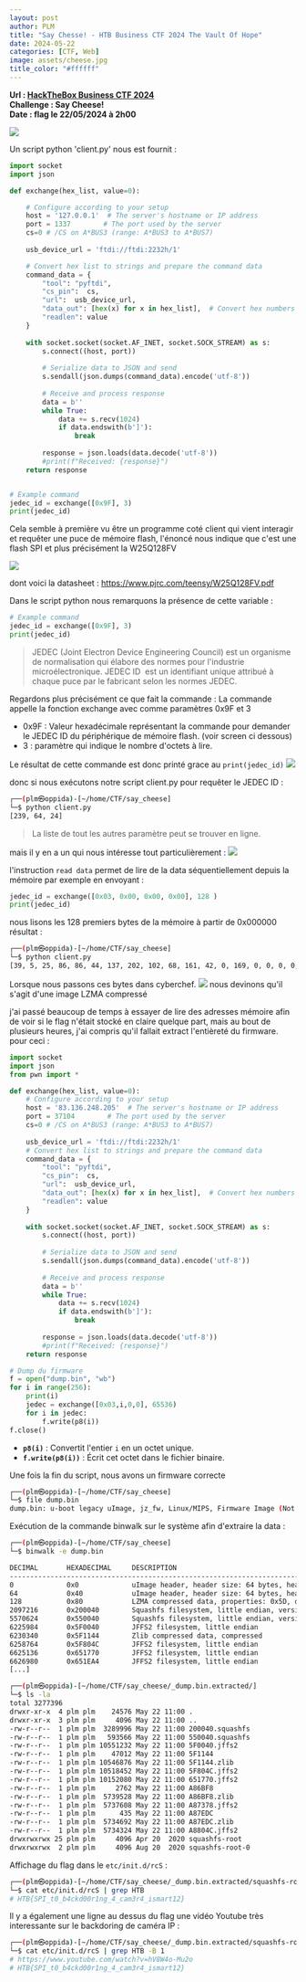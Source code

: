 ```yaml
---
layout: post
author: PLM
title: "Say Chesse! - HTB Business CTF 2024 The Vault Of Hope"
date: 2024-05-22
categories: [CTF, Web]
image: assets/cheese.jpg
title_color: "#ffffff"
---
```


**Url : [HackTheBox Business CTF 2024](https://ctf.hackthebox.com/event/details/htb-business-ctf-2024-the-vault-of-hope-1474)**  
**Challenge :  Say Cheese!**  
**Date : flag le 22/05/2024 à 2h00**

![](/assets/posts/Say-Chesse/1.png)

Un script python 'client.py' nous est fournit : 
```python
import socket
import json

def exchange(hex_list, value=0):

    # Configure according to your setup
    host = '127.0.0.1'  # The server's hostname or IP address
    port = 1337        # The port used by the server
    cs=0 # /CS on A*BUS3 (range: A*BUS3 to A*BUS7)
    
    usb_device_url = 'ftdi://ftdi:2232h/1'

    # Convert hex list to strings and prepare the command data
    command_data = {
        "tool": "pyftdi",
        "cs_pin":  cs,
        "url":  usb_device_url,
        "data_out": [hex(x) for x in hex_list],  # Convert hex numbers to hex strings
        "readlen": value
    }
    
    with socket.socket(socket.AF_INET, socket.SOCK_STREAM) as s:
        s.connect((host, port))
        
        # Serialize data to JSON and send
        s.sendall(json.dumps(command_data).encode('utf-8'))
        
        # Receive and process response
        data = b''
        while True:
            data += s.recv(1024)
            if data.endswith(b']'):
                break
                
        response = json.loads(data.decode('utf-8'))
        #print(f"Received: {response}")
    return response


# Example command
jedec_id = exchange([0x9F], 3)
print(jedec_id)
```

Cela semble à première vu être un programme coté client qui vient interagir et requêter une puce de mémoire flash, l'énoncé nous indique que c'est une flash SPI et plus précisément la W25Q128FV

![](/assets/posts/Say-Chesse/2.png)

dont voici la datasheet : https://www.pjrc.com/teensy/W25Q128FV.pdf

Dans le script python nous remarquons la présence de cette variable : 
```python
# Example command
jedec_id = exchange([0x9F], 3)
print(jedec_id)
```

>JEDEC (Joint Electron Device Engineering Council) est un organisme de normalisation qui élabore des normes pour l'industrie microélectronique.
>JEDEC ID  est un identifiant unique attribué à chaque puce par le fabricant selon les normes JEDEC. 

Regardons plus précisément ce que fait la commande : 
La commande appelle la fonction exchange avec comme paramètres 0x9F et 3 
- 0x9F : Valeur hexadécimale représentant la commande pour demander le JEDEC ID du périphérique de mémoire flash. (voir screen ci dessous)
- 3 : paramètre qui indique le nombre d'octets à lire. 

Le résultat de cette commande est donc printé grace au ```print(jedec_id)```
![](/assets/posts/Say-Chesse/3.png)

donc si nous exécutons notre script client.py pour requêter le JEDEC ID : 
```bash
┌──(plm㉿oppida)-[~/home/CTF/say_cheese]
└─$ python client.py 
[239, 64, 24]
```

> La liste de tout les autres paramètre peut se trouver en ligne.

mais il y en a un qui nous intéresse tout particulièrement : 
![](/assets/posts/Say-Chesse/4.png)

l'instruction ```read data``` permet de lire de la data séquentiellement depuis la mémoire
par exemple en envoyant : 
```python
jedec_id = exchange([0x03, 0x00, 0x00, 0x00], 128 )
print(jedec_id)
```
nous lisons les 128 premiers bytes de la mémoire à partir de 0x000000 
résultat : 
```bash
┌──(plm㉿oppida)-[~/home/CTF/say_cheese]
└─$ python client.py
[39, 5, 25, 86, 86, 44, 137, 202, 102, 68, 161, 42, 0, 169, 0, 0, 0, 0, 0, 0, 0, 0, 0, 0, 232, 154, 11, 173, 5, 5, 5, 0, 106, 122, 95, 102, 119, 0, 0, 0, 0, 0, 0, 0, 0, 0, 0, 0, 0, 0, 0, 0, 0, 0, 0, 0, 0, 0, 0, 0, 0, 0, 0, 0, 39, 5, 25, 86, 111, 89, 72, 244, 94, 204, 163, 59, 0, 29, 26, 157, 128, 1, 0, 0, 128, 66, 24, 112, 216, 252, 221, 250, 5, 5, 2, 3, 76, 105, 110, 117, 120, 45, 51, 46, 49, 48, 46, 49, 52, 0, 0, 0, 0, 0, 0, 0, 0, 0, 0, 0, 0, 0, 0, 0, 0, 0, 0, 0]
```

Lorsque nous passons ces bytes dans cyberchef.
![](/assets/posts/Say-Chesse/5.png)
nous devinons qu'il s'agit d'une image LZMA compressé 

j'ai passé beaucoup de temps à essayer de lire des adresses mémoire afin de voir si le flag n'était stocké en claire quelque part, mais au bout de plusieurs heures, j'ai compris qu'il fallait extract l'entièreté du firmware. 
pour ceci : 

```python
import socket
import json
from pwn import * 

def exchange(hex_list, value=0):
    # Configure according to your setup
    host = '83.136.248.205'  # The server's hostname or IP address
    port = 37104        # The port used by the server
    cs=0 # /CS on A*BUS3 (range: A*BUS3 to A*BUS7)
    
    usb_device_url = 'ftdi://ftdi:2232h/1'
    # Convert hex list to strings and prepare the command data
    command_data = {
        "tool": "pyftdi",
        "cs_pin":  cs,
        "url":  usb_device_url,
        "data_out": [hex(x) for x in hex_list],  # Convert hex numbers to hex strings
        "readlen": value
    }
    
    with socket.socket(socket.AF_INET, socket.SOCK_STREAM) as s:
        s.connect((host, port))
        
        # Serialize data to JSON and send
        s.sendall(json.dumps(command_data).encode('utf-8'))
        
        # Receive and process response
        data = b''
        while True:
            data += s.recv(1024)
            if data.endswith(b']'):
                break
                
        response = json.loads(data.decode('utf-8'))
        #print(f"Received: {response}")
    return response

# Dump du firmware
f = open("dump.bin", "wb")
for i in range(256):
	print(i)
	jedec = exchange([0x03,i,0,0], 65536)
	for i in jedec:
		f.write(p8(i))
f.close()
```

- **`p8(i)`** : Convertit l'entier `i` en un octet unique.
- **`f.write(p8(i))`** : Écrit cet octet dans le fichier binaire.

Une fois la fin du script, nous avons un firmware correcte 
```bash
┌──(plm㉿oppida)-[~/home/CTF/say_cheese]
└─$ file dump.bin 
dump.bin: u-boot legacy uImage, jz_fw, Linux/MIPS, Firmware Image (Not compressed), 11075584 bytes, Wed May 15 11:48:58 2024, Load Address: 00000000, Entry Point: 00000000, Header CRC: 0X562C89CA, Data CRC: 0XE89A0BAD
```

Exécution de la commande binwalk sur le système afin d'extraire la data :
```bash
┌──(plm㉿oppida)-[~/home/CTF/say_cheese]
└─$ binwalk -e dump.bin

DECIMAL       HEXADECIMAL     DESCRIPTION
--------------------------------------------------------------------------------
0             0x0             uImage header, header size: 64 bytes, header CRC: 0x562C89CA, created: 2024-05-15 11:48:58, image size: 11075584 bytes, Data Address: 0x0, Entry Point: 0x0, data CRC: 0xE89A0BAD, OS: Linux, CPU: MIPS, image type: Firmware Image, compression type: none, image name: "jz_fw"
64            0x40            uImage header, header size: 64 bytes, header CRC: 0x6F5948F4, created: 2020-05-26 05:03:55, image size: 1907357 bytes, Data Address: 0x80010000, Entry Point: 0x80421870, data CRC: 0xD8FCDDFA, OS: Linux, CPU: MIPS, image type: OS Kernel Image, compression type: lzma, image name: "Linux-3.10.14"
128           0x80            LZMA compressed data, properties: 0x5D, dictionary size: 33554432 bytes, uncompressed size: -1 bytes
2097216       0x200040        Squashfs filesystem, little endian, version 4.0, compression:xz, size: 3289996 bytes, 414 inodes, blocksize: 131072 bytes, created: 2024-05-15 11:42:45
5570624       0x550040        Squashfs filesystem, little endian, version 4.0, compression:xz, size: 593566 bytes, 13 inodes, blocksize: 131072 bytes, created: 2020-08-20 09:14:54
6225984       0x5F0040        JFFS2 filesystem, little endian
6230340       0x5F1144        Zlib compressed data, compressed
6258764       0x5F804C        JFFS2 filesystem, little endian
6625136       0x651770        JFFS2 filesystem, little endian
6626980       0x651EA4        JFFS2 filesystem, little endian
[...]
```


```bash
┌──(plm㉿oppida)-[~/home/CTF/say_cheese/_dump.bin.extracted/]
└─$ ls -la
total 3277396
drwxr-xr-x  4 plm plm    24576 May 22 11:00 .
drwxr-xr-x  3 plm plm     4096 May 22 11:00 ..
-rw-r--r--  1 plm plm  3289996 May 22 11:00 200040.squashfs
-rw-r--r--  1 plm plm   593566 May 22 11:00 550040.squashfs
-rw-r--r--  1 plm plm 10551232 May 22 11:00 5F0040.jffs2
-rw-r--r--  1 plm plm    47012 May 22 11:00 5F1144
-rw-r--r--  1 plm plm 10546876 May 22 11:00 5F1144.zlib
-rw-r--r--  1 plm plm 10518452 May 22 11:00 5F804C.jffs2
-rw-r--r--  1 plm plm 10152080 May 22 11:00 651770.jffs2
-rw-r--r--  1 plm plm     2762 May 22 11:00 A86BF8
-rw-r--r--  1 plm plm  5739528 May 22 11:00 A86BF8.zlib
-rw-r--r--  1 plm plm  5737608 May 22 11:00 A87378.jffs2
-rw-r--r--  1 plm plm      435 May 22 11:00 A87EDC
-rw-r--r--  1 plm plm  5734692 May 22 11:00 A87EDC.zlib
-rw-r--r--  1 plm plm  5734324 May 22 11:00 A8804C.jffs2
drwxrwxrwx 25 plm plm     4096 Apr 20  2020 squashfs-root
drwxrwxrwx  2 plm plm     4096 Aug 20  2020 squashfs-root-0
```
Affichage du flag dans le ```etc/init.d/rcS``` : 
```bash
┌──(plm㉿oppida)-[~/home/CTF/say_cheese/_dump.bin.extracted/squashfs-root]
└─$ cat etc/init.d/rcS | grep HTB
# HTB{SPI_t0_b4ckd00r1ng_4_cam3r4_ismart12}
```

Il y a également une ligne au dessus du flag une vidéo Youtube très interessante sur le backdoring de caméra IP :  
```bash
┌──(plm㉿oppida)-[~/home/CTF/say_cheese/_dump.bin.extracted/squashfs-root]
└─$ cat etc/init.d/rcS | grep HTB -B 1
# https://www.youtube.com/watch?v=hV8W4o-Mu2o
# HTB{SPI_t0_b4ckd00r1ng_4_cam3r4_ismart12}
```
